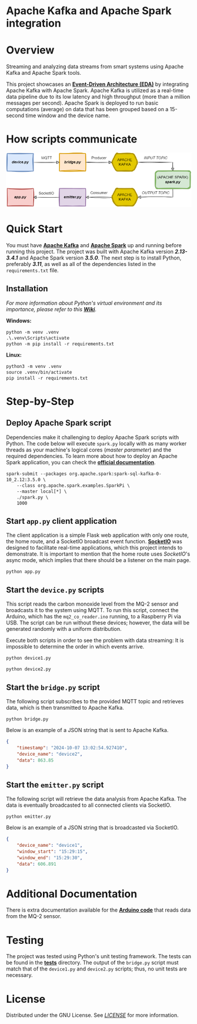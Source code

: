 # Apache Kafka and Apache Spark integration
# Overview
Streaming and analyzing data streams from smart systems using Apache Kafka 
and Apache Spark tools.

This project showcases an [**Event-Driven Architecture (EDA)**](https://www.confluent.io/learn/event-driven-architecture/) 
by integrating Apache Kafka with Apache Spark. Apache Kafka is utilized as a 
real-time data pipeline due to its low latency and high throughput 
(more than a million messages per second). Apache Spark is deployed 
to run basic computations (average) on data that has been grouped 
based on a 15-second time window and the device name.

# How scripts communicate
![How scripts communicate](img/communication.png?raw=true "How scripts communicate")

# Quick Start
You must have [**Apache Kafka**](https://kafka.apache.org/) and 
[**Apache Spark**](https://spark.apache.org/) up and running before running this project. 
The project was built with Apache Kafka version ***2.13-3.4.1*** and Apache Spark 
version ***3.5.0***. The next step is to install Python, preferably ***3.11***, 
as well as all of the dependencies listed in the `requirements.txt` file.

## Installation
*For more information about Python's virtual environment and its importance, please refer to this* [***Wiki***](https://docs.python.org/3.11/library/venv.html).

**Windows:**
```
python -m venv .venv
.\.venv\Scripts\activate
python -m pip install -r requirements.txt
```

**Linux:**
```
python3 -m venv .venv
source .venv/bin/activate
pip install -r requirements.txt
```

# Step-by-Step
## Deploy Apache Spark script
Dependencies make it challenging to deploy Apache Spark scripts with Python. 
The code below will execute `spark.py` locally with as many worker threads as 
your machine's logical cores (*master parameter*) and the required dependencies.
To learn more about how to deploy an Apache Spark application, you can check the 
[**official documentation**](https://spark.apache.org/docs/latest/submitting-applications.html).

```
spark-submit --packages org.apache.spark:spark-sql-kafka-0-10_2.12:3.5.0 \
    --class org.apache.spark.examples.SparkPi \
    --master local[*] \
    ./spark.py \
    1000
```

## Start `app.py` client application
The client application is a simple Flask web application with only one route, the home route, 
and a SocketIO broadcast event function. [**SocketIO**](https://socket.io/) was designed to 
facilitate real-time applications, which this project intends to demonstrate. It is important to 
mention that the home route uses *SocketIO*'s async mode, which implies that there should be 
a listener on the main page. 

```
python app.py
```

## Start the `device.py` scripts
This script reads the carbon monoxide level from the MQ-2 sensor and broadcasts it to the 
system using MQTT. To run this script, connect the Arduino, which has the `mq2_co_reader.ino` 
running, to a Raspberry Pi via USB. The script can be run without these devices; however, 
the data will be generated randomly with a uniform distribution.

Execute both scripts in order to see the problem with data streaming: It is impossible 
to determine the order in which events arrive. 

```
python device1.py
```

```
python device2.py
```

## Start the `bridge.py` script
The following script subscribes to the provided MQTT topic and retrieves data, 
which is then transmitted to Apache Kafka.

```
python bridge.py
```

Below is an example of a JSON string that is sent to Apache Kafka.

```json
{
    "timestamp": "2024-10-07 13:02:54.927410",
    "device_name": "device2",
    "data": 863.85
}
```

## Start the `emitter.py` script
The following script will retrieve the data analysis from Apache Kafka. 
The data is eventually broadcasted to all connected clients via SocketIO.

```
python emitter.py
```

Below is an example of a JSON string that is broadcasted via SocketIO.

```json
{
    "device_name": "device1",
    "window_start": "15:29:15",
    "window_end": "15:29:30",
    "data": 606.891
}
```

# Additional Documentation
There is extra documentation available for the [**Arduino code**](/arduino/README.md) 
that reads data from the MQ-2 sensor.

# Testing
The project was tested using Python's unit testing framework. The tests can be found in 
the [**tests**](tests) directory. The output of the `bridge.py` script must match that 
of the `device1.py` and `device2.py` scripts; thus, no unit tests are necessary.

# License
Distributed under the GNU License. See [*LICENSE*](LICENSE) for more information.